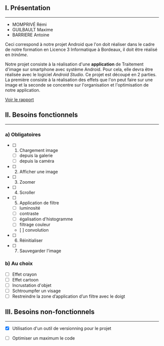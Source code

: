 
## I. Présentation
---
* MOMPRIVÉ Rémi
* GUILBAULT Maxime
* BARRIERE Antoine

Ceci correspond à notre projet Android que l'on doit réaliser dans le cadre de notre formation en Licence 3 Informatique à Bordeaux, il doit être réalisé en *trinôme*.

Notre projet consiste à la réalisation d'une **application** de Traitement d'image sur smartphone avec système Android. Pour cela, elle devra être réalisée avec le logiciel *Android Studio*.
Ce projet est découpé en 2 parties. La première consiste à la réalisation des effets que l'on peut faire sur une image et la seconde se concentre sur l'organisation et l'optimisation de notre application.

[Voir le rapport](rapport_barriere_guilbault_momprive.pdf)


## II. Besoins fonctionnels
---
### a) Obligatoires

- [ ] 1. Chargement image
    * [ ] depuis la galerie
    * [ ] depuis la caméra
- [ ] 2. Afficher une image
- [ ] 3. Zoomer
- [ ] 4. Scroller
- [ ] 5. Application de filtre
    * [ ] luminosité
    * [ ] contraste
    * [ ] égalisation d'histogramme
    * [ ] filtrage couleur
    * [ ] convolution
- [ ] 6. Réinitialiser
- [ ] 7. Sauvegarder l'image 

### b) Au choix

- [ ] Effet crayon
- [ ] Effet cartoon
- [ ] Incrustation d'objet
- [ ] Schtroumpfer un visage
- [ ] Restreindre la zone d’application d’un filtre avec le doigt

## III. Besoins non-fonctionnels
---
- [x] Utilisation d'un outil de versionning pour le projet
- [ ] Optimiser un maximum le code






 
